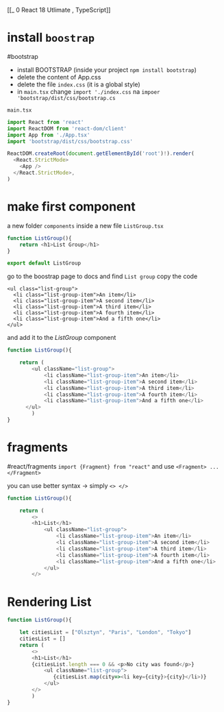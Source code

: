 [[_ 0 React 18 Utlimate , TypeScript]]


# install `boostrap`

#bootstrap 
- install BOOTSTRAP (inside your project `npm install bootstrap`)
- delete the content of App.css
- delete the file `index.css` (it is a global style)
- in `main.tsx` change `import './index.css` na `impoer 'bootstrap/dist/css/bootstrap.cs`

`main.tsx`
```typescript
import React from 'react'
import ReactDOM from 'react-dom/client'
import App from './App.tsx'
import 'bootstrap/dist/css/bootstrap.css'

ReactDOM.createRoot(document.getElementById('root')!).render(
  <React.StrictMode>
    <App />
  </React.StrictMode>,
)
```

# make first component
a new folder `components` inside a new file `ListGroup.tsx`
```typescript
function ListGroup(){
    return <h1>List Group</h1>
}

export default ListGroup
```

go to the boostrap page to docs and find `List group`  copy the code
```
<ul class="list-group">
  <li class="list-group-item">An item</li>
  <li class="list-group-item">A second item</li>
  <li class="list-group-item">A third item</li>
  <li class="list-group-item">A fourth item</li>
  <li class="list-group-item">And a fifth one</li>
</ul>
```

and add it to the *ListGroup* component
```typescript
function ListGroup(){

    return (
        <ul className="list-group">
            <li className="list-group-item">An item</li>
            <li className="list-group-item">A second item</li>
            <li className="list-group-item">A third item</li>
            <li className="list-group-item">A fourth item</li>
            <li className="list-group-item">And a fifth one</li>
      </ul>
        )
}
```


# fragments
#react/fragments
`import {Fragment} from "react"`
and use `<Fragment> ... </Fragment>`

you can use better syntax -> simply `<> </>`

```typescript
function ListGroup(){

    return (
        <>
        <h1>List</h1>
            <ul className="list-group">
                <li className="list-group-item">An item</li>
                <li className="list-group-item">A second item</li>
                <li className="list-group-item">A third item</li>
                <li className="list-group-item">A fourth item</li>
                <li className="list-group-item">And a fifth one</li>
            </ul>
        </>
```


# Rendering List
```typescript
function ListGroup(){

	let citiesList = ["Olsztyn", "Paris", "London", "Tokyo"]
	citiesList = []
    return (
        <>
        <h1>List</h1>
        {citiesList.length === 0 && <p>No city was found</p>}
            <ul className="list-group">
               {citiesList.map(city=><li key={city}>{city}</li>)}
            </ul>
        </>
        )
}
```





















